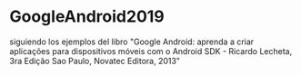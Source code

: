 # GoogleAndroid2019
siguiendo los ejemplos del libro "Google Android: aprenda a criar aplicações para dispositivos móveis com o Android SDK - Ricardo Lecheta, 3ra Edição Sao Paulo, Novatec Editora, 2013"

